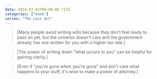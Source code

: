 ```yaml
---
date: 2024-07-02T00:08:08.717Z
categories: ["book"]
series: "The Last Act"
---
```

> [Many people avoid writing wills because they don't feel ready to pass on yet, but the universe doesn't care and the government already has one written for you with a higher tax rate.]

> [The power of writing down "what occurs to you" can be helpful for gaining clarity.]

> [Even if "you're gone when you're gone" and don't care what happens to your stuff, it's wise to make a power of attorney.]
